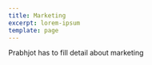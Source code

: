 ```yaml
---
title: Marketing
excerpt: lorem-ipsum
template: page
---
```

Prabhjot has to fill detail about marketing